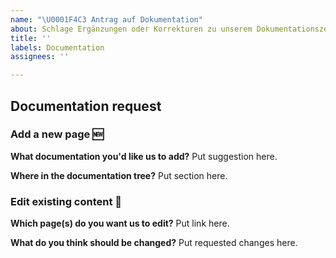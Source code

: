 ```yaml
---
name: "\U0001F4C3 Antrag auf Dokumentation"
about: Schlage Ergänzungen oder Korrekturen zu unserem Dokumentationszentrum vor!
title: ''
labels: Documentation
assignees: ''

---
```


## Documentation request

<!-- Choose: adding a new page, or edit existing content. -->

### Add a new page 🆕

**What documentation you'd like us to add?**
Put suggestion here.

**Where in the documentation tree?**
Put section here.

### Edit existing content 📝

**Which page(s) do you want us to edit?**
Put link here.

**What do you think should be changed?**
Put requested changes here.
